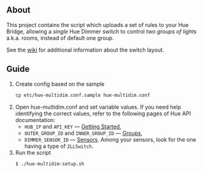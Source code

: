 ## About
This project contains the script which uploads a set of rules to your Hue Bridge, allowing a _single_ Hue Dimmer switch to control _two groups of lights_ a.k.a. rooms, instead of default one group.

See the [wiki](https://github.com/dtruebin/hue-multidim/wiki) for additional information about the switch layout.

## Guide
1. Create config based on the sample
    ```bash
    cp etc/hue-multidim.conf.sample hue-multidim.conf
    ```
2. Open hue-multidim.conf and set variable values. If you need help identifying the correct values, refer to the following pages of Hue API documentation:
    - `HUB_IP` and `API_KEY` — [Getting Started](https://www.developers.meethue.com/documentation/getting-started),
    - `OUTER_GROUP_ID` and `INNER_GROUP_ID` — [Groups](https://www.developers.meethue.com/documentation/groups-api#21_get_all_groups),
    - `DIMMER_SENSOR_ID` — [Sensors](https://www.developers.meethue.com/documentation/sensors-api#51_get_all_sensors). Among your sensors, look for the one having a type of `ZLLSwitch`.
3. Run the script
    ```bash
    $ ./hue-multidim-setup.sh
    ```
